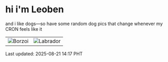 # hi i'm Leoben

and i like dogs—so have some random dog pics that change whenever my CRON feels like it

|  |  |
|--------|----------|
| ![Borzoi](https://random-dog-vercel.vercel.app/api/random-borzoi?v=1755757064) | ![Labrador](https://random-dog-vercel.vercel.app/api/random-labrador?v=1755757064) |

Last updated: 2025-08-21 14:17 PHT
